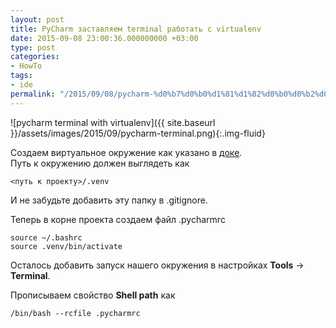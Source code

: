 ```yaml
---
layout: post
title: PyCharm заставляем terminal работать с virtualenv
date: 2015-09-08 23:00:36.000000000 +03:00
type: post
categories:
- HowTo
tags:
- ide
permalink: "/2015/09/08/pycharm-%d0%b7%d0%b0%d1%81%d1%82%d0%b0%d0%b2%d0%bb%d1%8f%d0%b5%d0%bc-terminal-%d1%80%d0%b0%d0%b1%d0%be%d1%82%d0%b0%d1%82%d1%8c-%d1%81-virtualenv/"
---
```

![pycharm terminal with virtualenv]({{ site.baseurl }}/assets/images/2015/09/pycharm-terminal.png){:.img-fluid}

Создаем виртуальное окружение как указано в [доке](https://www.jetbrains.com/pycharm/help/creating-virtual-environment.html).  
Путь к окружению должен выглядеть как  
```
<путь к проекту>/.venv
```

И не забудьте добавить эту папку в .gitignore.

Теперь в корне проекта создаем файл .pycharmrc

```
source ~/.bashrc  
source .venv/bin/activate
```

Осталось добавить запуск нашего окружения в настройках **Tools** -> **Terminal**.

Прописываем свойство **Shell path** как

```
/bin/bash --rcfile .pycharmrc
```


